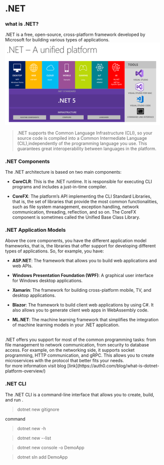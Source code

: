 # .NET

### what is .NET?
.NET is a free, open-source, cross-platform framework developed by Microsoft for building various types of applications. 
![.NEt platforms](image.png)

> .NET supports the Common Language Infrastructure (CLI), so your source code is compiled into a Common Intermediate Language (CIL),independently of the programming language you use. This guarantees great interoperability between languages in the platform.

### .NET Components

The .NET architecture is based on two main components:

- **CoreCLR**: This is the .NET runtime. It is responsible for executing CLI programs and includes a just-in-time compiler.

- **CoreFX**: The platform’s API implementing the CLI Standard Libraries, that is, the set of libraries that provide the most common functionalities, such as file system management, exception handling, network communication, threading, reflection, and so on. The CoreFX component is sometimes called the Unified Base Class Library.

### .NET Application Models 
Above the core components, you have the different application model frameworks, that is, the libraries that offer support for developing different types of applications. So, for example, you have:

- **ASP.NET**: The framework that allows you to build web applications and web APIs.

- **Windows Presentation Foundation (WPF)**: A graphical user interface for Windows desktop applications.

- **Xamarin**: The framework for building cross-platform mobile, TV, and desktop applications.

- **Blazor**: The framework to build client web applications by using C#. It also allows you to generate client web apps in WebAssembly code.

- **ML.NET**: The machine learning framework that simplifies the integration of machine learning models in your .NET application.
<br>
.NET offers you support for most of the common programming tasks: from file management to network communication, from security to database access. For example, on the networking side, it supports socket programming, HTTP communication, and gRPC. This allows you to create microservices with the protocol that better fits your needs.
<br> 
for more information visit blog [link](https://auth0.com/blog/what-is-dotnet-platform-overview/)
<br>

### .NET CLI

The .NET CLI is a command-line interface that allows you to create, build, and run .

> dotnet new gitignore

command
<br>

> dotnet new -h

> dotnet new --list

> dotnet new console -o DemoApp

> dotnet sln add DemoApp